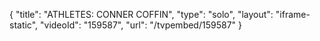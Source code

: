 {
    "title": "ATHLETES: CONNER COFFIN",
    "type": "solo",
    "layout": "iframe-static",
    "videoId": "159587",
    "url": "\/tvpembed\/159587"
}